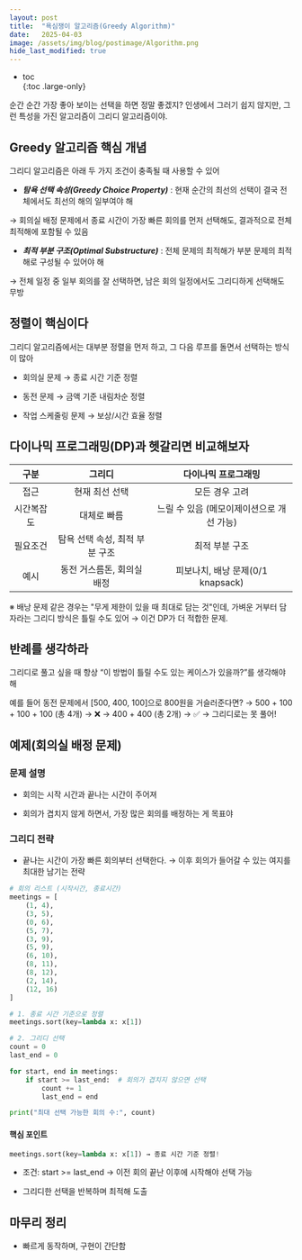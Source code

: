 ```yaml
---
layout: post
title:  "욕심쟁이 알고리즘(Greedy Algorithm)"
date:   2025-04-03
image: /assets/img/blog/postimage/Algorithm.png
hide_last_modified: true
---
```


* toc  
{:toc .large-only}

순간 순간 가장 좋아 보이는 선택을 하면 정말 좋겠지? 인생에서 그러기 쉽지 않지만, 그런 특성을 가진 알고리즘이 그리디 알고리즘이야.

## Greedy 알고리즘 핵심 개념

그리디 알고리즘은 아래 두 가지 조건이 충족될 때 사용할 수 있어

- ***탐욕 선택 속성(Greedy Choice Property)*** : 현재 순간의 최선의 선택이 결국 전체에서도 최선의 해의 일부여야 해

→ 회의실 배정 문제에서 종료 시간이 가장 빠른 회의를 먼저 선택해도, 결과적으로 전체 최적해에 포함될 수 있음

- ***최적 부분 구조(Optimal Substructure)*** : 전체 문제의 최적해가 부분 문제의 최적해로 구성될 수 있어야 해

→ 전체 일정 중 일부 회의를 잘 선택하면, 남은 회의 일정에서도 그리디하게 선택해도 무방

## 정렬이 핵심이다

그리디 알고리즘에서는 대부분 정렬을 먼저 하고, 그 다음 루프를 돌면서 선택하는 방식이 많아

- 회의실 문제 → 종료 시간 기준 정렬

- 동전 문제 → 금액 기준 내림차순 정렬

- 작업 스케줄링 문제 → 보상/시간 효율 정렬

## 다이나믹 프로그래밍(DP)과 헷갈리면 비교해보자

| 구분 | 그리디 | 다이나믹 프로그래밍 |
|:---:|:---:|:---:|
| 접근 | 현재 최선 선택 | 모든 경우 고려 |
| 시간복잡도 | 대체로 빠름 | 느릴 수 있음 (메모이제이션으로 개선 가능) |
| 필요조건 | 탐욕 선택 속성, 최적 부분 구조 | 최적 부분 구조 |
| 예시 | 동전 거스름돈, 회의실 배정 | 피보나치, 배낭 문제(0/1 knapsack) |

※ 배낭 문제 같은 경우는 "무게 제한이 있을 때 최대로 담는 것"인데, 가벼운 거부터 담자라는 그리디 방식은 틀릴 수도 있어 → 이건 DP가 더 적합한 문제.

## 반례를 생각하라

그리디로 풀고 싶을 때 항상 “이 방법이 틀릴 수도 있는 케이스가 있을까?”를 생각해야 해

예를 들어 동전 문제에서 [500, 400, 100]으로 800원을 거슬러준다면?
→ 500 + 100 + 100 + 100 (총 4개) → ❌
→ 400 + 400 (총 2개) → ✅ → 그리디로는 못 풀어!

## 예제(회의실 배정 문제)

### 문제 설명

- 회의는 시작 시간과 끝나는 시간이 주어져

- 회의가 겹치지 않게 하면서, 가장 많은 회의를 배정하는 게 목표야

### 그리디 전략

- 끝나는 시간이 가장 빠른 회의부터 선택한다. → 이후 회의가 들어갈 수 있는 여지를 최대한 남기는 전략

~~~python
# 회의 리스트 (시작시간, 종료시간)
meetings = [
    (1, 4),
    (3, 5),
    (0, 6),
    (5, 7),
    (3, 9),
    (5, 9),
    (6, 10),
    (8, 11),
    (8, 12),
    (2, 14),
    (12, 16)
]

# 1. 종료 시간 기준으로 정렬
meetings.sort(key=lambda x: x[1])

# 2. 그리디 선택
count = 0
last_end = 0

for start, end in meetings:
    if start >= last_end:  # 회의가 겹치지 않으면 선택
        count += 1
        last_end = end

print("최대 선택 가능한 회의 수:", count)
~~~

#### 핵심 포인트

~~~python
meetings.sort(key=lambda x: x[1]) → 종료 시간 기준 정렬!
~~~

- 조건: start >= last_end → 이전 회의 끝난 이후에 시작해야 선택 가능

- 그리디한 선택을 반복하며 최적해 도출

## 마무리 정리

- 빠르게 동작하며, 구현이 간단함